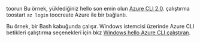 

toorun Bu örnek, yüklediğiniz hello son emin olun [Azure CLI 2.0](https://docs.microsoft.com/cli/azure/install-azure-cli). çalıştırma toostart `az login` toocreate Azure ile bir bağlantı.

Bu örnek, bir Bash kabuğunda çalışır. Windows istemcisi üzerinde Azure CLI betikleri çalıştırma seçenekleri için bkz [Windows hello Azure CLI çalıştıran](../articles/virtual-machines/windows/cli-options.md).
